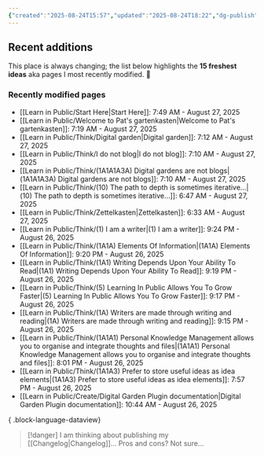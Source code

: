 ```yaml
---
{"created":"2025-08-24T15:57","updated":"2025-08-24T18:22","dg-publish":true,"noteIcon":"signpost","dg-path":"Recent Plantings.md","permalink":"/recent-plantings/","dgPassFrontmatter":true}
---
```


## Recent additions 

This place is always changing; the list below highlights the **15 freshest ideas** aka pages I most recently modified. 🍃

### Recently modified pages
- [[Learn in Public/Start Here\|Start Here]]: 7:49 AM - August 27, 2025
- [[Learn in Public/Welcome to Pat's gartenkasten\|Welcome to Pat's gartenkasten]]: 7:19 AM - August 27, 2025
- [[Learn in Public/Think/Digital garden\|Digital garden]]: 7:12 AM - August 27, 2025
- [[Learn in Public/Think/I do not blog\|I do not blog]]: 7:10 AM - August 27, 2025
- [[Learn in Public/Think/(1A1A1A3A) Digital gardens are not blogs\|(1A1A1A3A) Digital gardens are not blogs]]: 7:10 AM - August 27, 2025
- [[Learn in Public/Think/(10) The path to depth is sometimes iterative...\|(10) The path to depth is sometimes iterative...]]: 6:47 AM - August 27, 2025
- [[Learn in Public/Think/Zettelkasten\|Zettelkasten]]: 6:33 AM - August 27, 2025
- [[Learn in Public/Think/(1) I am a writer\|(1) I am a writer]]: 9:24 PM - August 26, 2025
- [[Learn in Public/Think/(1A1A) Elements Of Information\|(1A1A) Elements Of Information]]: 9:20 PM - August 26, 2025
- [[Learn in Public/Think/(1A1) Writing Depends Upon Your Ability To Read\|(1A1) Writing Depends Upon Your Ability To Read]]: 9:19 PM - August 26, 2025
- [[Learn in Public/Think/(5) Learning In Public Allows You To Grow Faster\|(5) Learning In Public Allows You To Grow Faster]]: 9:17 PM - August 26, 2025
- [[Learn in Public/Think/(1A) Writers are made through writing and reading\|(1A) Writers are made through writing and reading]]: 9:15 PM - August 26, 2025
- [[Learn in Public/Think/(1A1A1) Personal Knowledge Management allows you to organise and integrate thoughts and files\|(1A1A1) Personal Knowledge Management allows you to organise and integrate thoughts and files]]: 8:01 PM - August 26, 2025
- [[Learn in Public/Think/(1A1A3) Prefer to store useful ideas as idea elements\|(1A1A3) Prefer to store useful ideas as idea elements]]: 7:57 PM - August 26, 2025
- [[Learn in Public/Create/Digital Garden Plugin documentation\|Digital Garden Plugin documentation]]: 10:44 AM - August 26, 2025

{ .block-language-dataview}

> [!danger] I am thinking about publishing my [[Changelog\|Changelog]]... 
> Pros and cons? Not sure...

